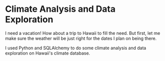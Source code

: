 # Climate Analysis and Data Exploration

I need a vacation! How about a trip to Hawaii to fill the need. But first, let me make sure the weather will be just right for the dates I plan on being there.

I used Python and SQLAlchemy to do some climate analysis and data exploration on Hawaii's climate database. 
